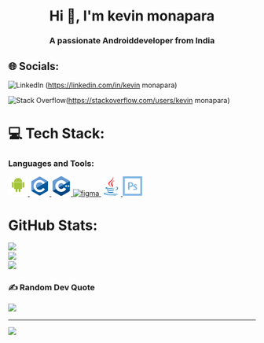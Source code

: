 <h1 align="center">Hi 👋, I'm kevin monapara</h1>
<h3 align="center">A passionate 
Androiddeveloper from India</h3>

## 🌐 Socials:
![LinkedIn](https://img.shields.io/badge/LinkedIn-%230077B5.svg?logo=linkedin&logoColor=white)    (https://linkedin.com/in/kevin monapara)                                

![Stack Overflow](https://img.shields.io/badge/-Stackoverflow-FE7A16?logo=stack-overflow&logoColor=white)(https://stackoverflow.com/users/kevin monapara) 

# 💻 Tech Stack:
<h3 align="left">Languages and Tools:</h3>
<p align="left"> <a href="https://developer.android.com" target="_blank" rel="noreferrer"> <img src="https://raw.githubusercontent.com/devicons/devicon/master/icons/android/android-original-wordmark.svg" alt="android" width="40" height="40"/> </a> <a href="https://www.cprogramming.com/" target="_blank" rel="noreferrer"> <img src="https://raw.githubusercontent.com/devicons/devicon/master/icons/c/c-original.svg" alt="c" width="40" height="40"/> </a> <a href="https://www.w3schools.com/cpp/" target="_blank" rel="noreferrer"> <img src="https://raw.githubusercontent.com/devicons/devicon/master/icons/cplusplus/cplusplus-original.svg" alt="cplusplus" width="40" height="40"/> </a> <a href="https://www.figma.com/" target="_blank" rel="noreferrer"> <img src="https://www.vectorlogo.zone/logos/figma/figma-icon.svg" alt="figma" width="40" height="40"/> </a> <a href="https://www.java.com" target="_blank" rel="noreferrer"> <img src="https://raw.githubusercontent.com/devicons/devicon/master/icons/java/java-original.svg" alt="java" width="40" height="40"/> </a> <a href="https://www.photoshop.com/en" target="_blank" rel="noreferrer"> <img src="https://raw.githubusercontent.com/devicons/devicon/master/icons/photoshop/photoshop-line.svg" alt="photoshop" width="40" height="40"/> </a> </p>

# GitHub Stats:
![](https://github-readme-stats.vercel.app/api?username=kevin-monapara89&theme=blueberry&hide_border=true&include_all_commits=true&count_private=false)<br/>
![](https://github-readme-streak-stats.herokuapp.com/?user=kevin-monapara89&theme=blueberry&hide_border=true)<br/>
![](https://github-readme-stats.vercel.app/api/top-langs/?username=kevin-monapara89&theme=blueberry&hide_border=true&include_all_commits=true&count_private=false&layout=compact)

### ✍️ Random Dev Quote
![](https://quotes-github-readme.vercel.app/api?type=horizontal&theme=radical)

---
[![](https://visitcount.itsvg.in/api?id=kevin-monapara89&icon=6&color=7)](https://visitcount.itsvg.in)

<!-- Proudly created with GPRM ( https://gprm.itsvg.in ) -->
